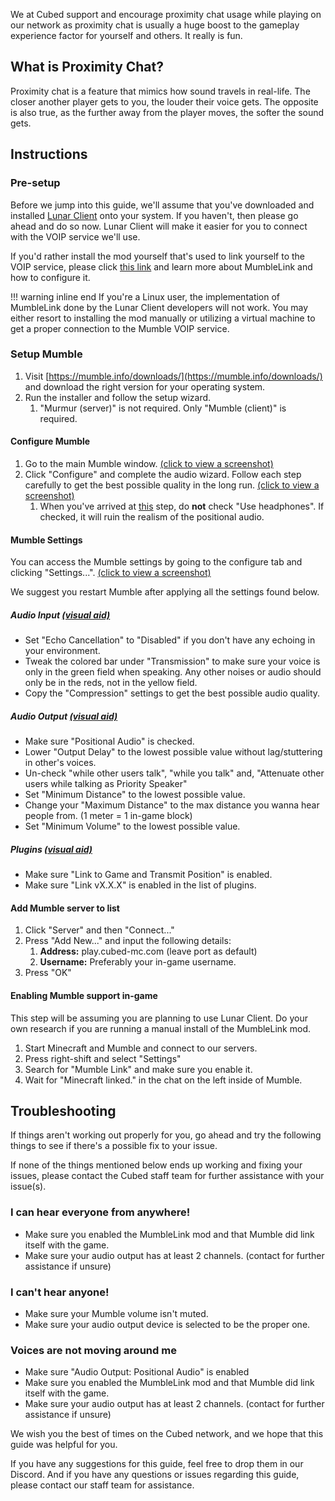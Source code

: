 We at Cubed support and encourage proximity chat usage while playing on our network as proximity chat is usually a huge boost to the gameplay experience factor for yourself and others. It really is fun.

## What is Proximity Chat?
Proximity chat is a feature that mimics how sound travels in real-life. The closer another player gets to you, the louder their voice gets. The opposite is also true, as the further away from the player moves, the softer the sound gets.

## Instructions
### Pre-setup
Before we jump into this guide, we'll assume that you've downloaded and installed [Lunar Client](https://www.lunarclient.com/) onto your system. If you haven't, then please go ahead and do so now. Lunar Client will make it easier for you to connect with the VOIP service we'll use.

If you'd rather install the mod yourself that's used to link yourself to the VOIP service, please click [this link](https://www.minecraftforum.net/forums/mapping-and-modding-java-edition/minecraft-mods/1272675-1-16-5-mumblelink-forge-smp-lan-mumble-ts3) and learn more about MumbleLink and how to configure it.

!!! warning inline end
    If you're a Linux user, the implementation of MumbleLink done by the Lunar Client developers will not work. You may either resort to installing the mod manually or utilizing a virtual machine to get a proper connection to the Mumble VOIP service.

### Setup Mumble
1. Visit [https://mumble.info/downloads/](https://mumble.info/downloads/) and download the right version for your operating system.
2. Run the installer and follow the setup wizard.
    1. "Murmur (server)" is not required. Only "Mumble (client)" is required.
#### Configure Mumble
1. Go to the main Mumble window. [(click to view a screenshot)](https://raw.githubusercontent.com/cubed-mc/cubed-wiki/main/docs/wiki-media/start/proximity-chat/configure-mumble-step1.png)
2. Click "Configure" and complete the audio wizard. Follow each step carefully to get the best possible quality in the long run. [(click to view a screenshot)](https://raw.githubusercontent.com/cubed-mc/cubed-wiki/main/docs/wiki-media/start/proximity-chat/configure-mumble-step2.png)
    1. When you've arrived at [this](https://raw.githubusercontent.com/cubed-mc/cubed-wiki/main/docs/wiki-media/start/proximity-chat/configure-mumble-step2-1.png) step, do **not** check "Use headphones". If checked, it will ruin the realism of the positional audio.
#### Mumble Settings
You can access the Mumble settings by going to the configure tab and clicking "Settings...". [(click to view a screenshot)](https://raw.githubusercontent.com/cubed-mc/cubed-wiki/main/docs/wiki-media/start/proximity-chat/mumble-settings-step1.png)

We suggest you restart Mumble after applying all the settings found below.
##### Audio Input [(visual aid)](https://raw.githubusercontent.com/cubed-mc/cubed-wiki/main/docs/wiki-media/start/proximity-chat/mumble-settings-step1-1.png)
- Set "Echo Cancellation" to "Disabled" if you don't have any echoing in your environment.
- Tweak the colored bar under "Transmission" to make sure your voice is only in the green field when speaking. Any other noises or audio should only be in the reds, not in the yellow field.
- Copy the "Compression" settings to get the best possible audio quality. 
##### Audio Output [(visual aid)](https://raw.githubusercontent.com/cubed-mc/cubed-wiki/main/docs/wiki-media/start/proximity-chat/mumble-settings-step1-2.png)
- Make sure "Positional Audio" is checked.
- Lower "Output Delay" to the lowest possible value without lag/stuttering in other's voices.
- Un-check "while other users talk", "while you talk" and, "Attenuate other users while talking as Priority Speaker"
- Set "Minimum Distance" to the lowest possible value.
- Change your "Maximum Distance" to the max distance you wanna hear people from. (1 meter = 1 in-game block)
- Set "Minimum Volume" to the lowest possible value.
##### Plugins [(visual aid)](https://raw.githubusercontent.com/cubed-mc/cubed-wiki/main/docs/wiki-media/start/proximity-chat/mumble-settings-step1-3.png)
- Make sure "Link to Game and Transmit Position" is enabled.
- Make sure "Link vX.X.X" is enabled in the list of plugins.
#### Add Mumble server to list
1. Click "Server" and then "Connect..."
2. Press "Add New..." and input the following details:
    1. **Address:** play.cubed-mc.com (leave port as default)
    2. **Username:** Preferably your in-game username.
3. Press "OK"
#### Enabling Mumble support in-game
This step will be assuming you are planning to use Lunar Client. Do your own research if you are running a manual install of the MumbleLink mod.

1. Start Minecraft and Mumble and connect to our servers.
2. Press right-shift and select "Settings"
3. Search for "Mumble Link" and make sure you enable it.
4. Wait for "Minecraft linked." in the chat on the left inside of Mumble.
## Troubleshooting
If things aren't working out properly for you, go ahead and try the following things to see if there's a possible fix to your issue.

If none of the things mentioned below ends up working and fixing your issues, please contact the Cubed staff team for further assistance with your issue(s).
### I can hear everyone from anywhere!
- Make sure you enabled the MumbleLink mod and that Mumble did link itself with the game.
- Make sure your audio output has at least 2 channels. (contact for further assistance if unsure)
### I can't hear anyone!
- Make sure your Mumble volume isn't muted.
- Make sure your audio output device is selected to be the proper one.
### Voices are not moving around me
- Make sure "Audio Output: Positional Audio" is enabled
- Make sure you enabled the MumbleLink mod and that Mumble did link itself with the game.
- Make sure your audio output has at least 2 channels. (contact for further assistance if unsure)

We wish you the best of times on the Cubed network, and we hope that this guide was helpful for you.

If you have any suggestions for this guide, feel free to drop them in our Discord. And if you have any questions or issues regarding this guide, please contact our staff team for assistance.
